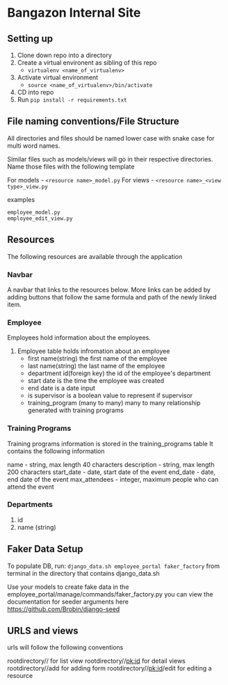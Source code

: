 # Bangazon Internal Site

## Setting up

1. Clone down repo into a directory
1. Create a virtual environent as sibling of this repo
   - `virtualenv <name_of_virtualenv>`
1. Activate virtual environment
   - `source <name_of_virtualenv>/bin/activate`
1. CD into repo
1. Run `pip install -r requirements.txt`

## File naming conventions/File Structure

All directories and files should be named lower case with snake case for multi word names.

Similar files such as models/views will go in their respective directories. Name those files with the following template

For models - `<resource name>_model.py`
For views - `<resource name>_<view type>_view.py`

examples
```
employee_model.py
employee_edit_view.py
```

## Resources

The following resources are available through the application

### Navbar
A navbar that links to the resources below. More links can be added by adding buttons that follow the same formula and path of the newly linked item.

### Employee
Employees hold information about the employees.

1. Employee table holds infromation about an employee
    - first name(string) the first name of the employee
    - last name(string) the last name of the employee
    - department id(foreign key) the id of the employee's department
    - start date is the time the employee was created
    - end date is a date input
    - is supervisor is a boolean value to represent if supervisor
    - training_program (many to many) many to many relationship generated with training programs

### Training Programs
Training programs information is stored in the training_programs table
It contains the following information

name - string, max length 40 characters
description - string, max length 200 characters
start_date - date, start date of the event
end_date - date, end date of the event
max_attendees - integer, maximum people who can attend the event

### Departments
1. id
1. name (string)


## Faker Data Setup
To populate DB, run: `django_data.sh employee_portal faker_factory` from terminal in the directory that contains django_data.sh

Use your models to create fake data in the employee_portal/manage/commands/faker_factory.py
you can view the documentation for seeder arguments here
https://github.com/Brobin/django-seed


## URLS and views

urls will follow the following conventions

rootdirectory/<resource name>/ for list view
rootdirectory/<resource name>/<pk:id> for detail views
rootdirectory/<resource name>/add for adding form
rootdirectory/<resource name>/<pk:id>/edit for editing a resource